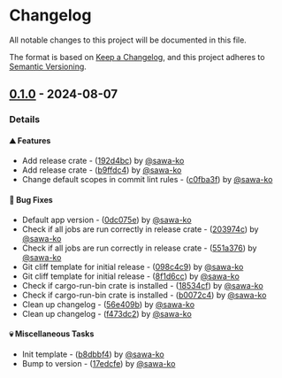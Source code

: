 # Changelog

All notable changes to this project will be documented in this file.

The format is based on [Keep a Changelog](https://keepachangelog.com/en/1.0.0/),
and this project adheres to [Semantic Versioning](https://semver.org/spec/v2.0.0.html).

## [0.1.0] - 2024-08-07
### Details
#### ⛰️ Features
- Add release crate - ([192d4bc](https://github.com/sawa-ko/rust-minimal-binary-template/commit/192d4bcd1f63a01c3d66435e9f7ad527927e5b7f))  by [@sawa-ko](https://github.com/sawa-ko)
- Add release crate - ([b9ffdc4](https://github.com/sawa-ko/rust-minimal-binary-template/commit/b9ffdc4b05d80fe6cc9c0d4cedf26bac64aaba6f))  by [@sawa-ko](https://github.com/sawa-ko)
- Change default scopes in commit lint rules - ([c0fba3f](https://github.com/sawa-ko/rust-minimal-binary-template/commit/c0fba3feb0184a3bde818b8228b955ec4d01ff08))  by [@sawa-ko](https://github.com/sawa-ko)

#### 🐛 Bug Fixes
- Default app version - ([0dc075e](https://github.com/sawa-ko/rust-minimal-binary-template/commit/0dc075e05cb658b9d49d4ffb417a96dc87e89ba6))  by [@sawa-ko](https://github.com/sawa-ko)
- Check if all jobs are run correctly in release crate - ([203974c](https://github.com/sawa-ko/rust-minimal-binary-template/commit/203974c22fd4d473b8378995e5f822b5222d9d47))  by [@sawa-ko](https://github.com/sawa-ko)
- Check if all jobs are run correctly in release crate - ([551a376](https://github.com/sawa-ko/rust-minimal-binary-template/commit/551a376345184c3b37e0b2decaa84dbdeba236f3))  by [@sawa-ko](https://github.com/sawa-ko)
- Git cliff template for initial release - ([098c4c9](https://github.com/sawa-ko/rust-minimal-binary-template/commit/098c4c9a488d2d9416de2465af4f63acb9a76dd1))  by [@sawa-ko](https://github.com/sawa-ko)
- Git cliff template for initial release - ([8f1d6cc](https://github.com/sawa-ko/rust-minimal-binary-template/commit/8f1d6ccaab1da99e7f1c86112f5ac71d467445a2))  by [@sawa-ko](https://github.com/sawa-ko)
- Check if cargo-run-bin crate is installed - ([18534cf](https://github.com/sawa-ko/rust-minimal-binary-template/commit/18534cfed3cdd22068db831e452783fcf73fcbb0))  by [@sawa-ko](https://github.com/sawa-ko)
- Check if cargo-run-bin crate is installed - ([b0072c4](https://github.com/sawa-ko/rust-minimal-binary-template/commit/b0072c42d8eca271b5f4dfab7e10ecab8925d9c0))  by [@sawa-ko](https://github.com/sawa-ko)
- Clean up changelog - ([56e409b](https://github.com/sawa-ko/rust-minimal-binary-template/commit/56e409b1eb043e2733da14b1d1bbdb11ad69e177))  by [@sawa-ko](https://github.com/sawa-ko)
- Clean up changelog - ([f473dc2](https://github.com/sawa-ko/rust-minimal-binary-template/commit/f473dc2a486a7640df305ea89d47f768f81817a3))  by [@sawa-ko](https://github.com/sawa-ko)

#### 💀 Miscellaneous Tasks
- Init template - ([b8dbbf4](https://github.com/sawa-ko/rust-minimal-binary-template/commit/b8dbbf4303a3f56956daad519090af04997fe0ba))  by [@sawa-ko](https://github.com/sawa-ko)
- Bump to version - ([17edcfe](https://github.com/sawa-ko/rust-minimal-binary-template/commit/17edcfef320202e42ff1bedbeb5b68384f2c4e7a))  by [@sawa-ko](https://github.com/sawa-ko)

[0.1.0]: https://github.com/sawa-ko/rust-minimal-binary-template/commits/0.1.0
<!-- generated by git-cliff -->
